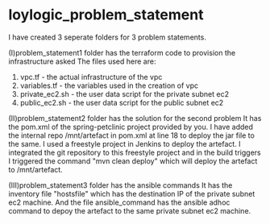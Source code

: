 # loylogic_problem_statement

I have created 3 seperate folders for 3 problem statements.

(I)problem_statement1 folder has the terraform code to provision the infrastructure asked
The files used here are:
1) vpc.tf - the actual infrastructure of the vpc
2) variables.tf - the variables used in the creation of vpc
3) private_ec2.sh - the user data script for the private subnet ec2
4) public_ec2.sh - the user data script for the public subnet ec2

(II)problem_statement2 folder has the solution for the second problem
It has the pom.xml of the spring-petclinic project provided by you. I have added the internal repo /mnt/artefact in pom.xml at line 18 to deploy the jar file to the same.
I used a freestyle project in Jenkins to deploy the artefact. 
I integrated the git repository to this freestyle project and in the build triggers I triggered the command "mvn clean deploy" which will deploy the artefact to /mnt/artefact.

(III)problem_statement3 folder has the ansible commands
It has the inventory file "hostsfile" which has the destination IP of the private subnet ec2 machine.
And the file ansible_command has the ansible adhoc command to depoy the artefact to the same private subnet ec2 machine.
